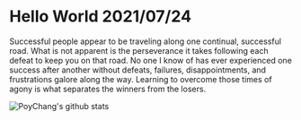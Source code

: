 # Hello World 2021/07/24

Successful people appear to be traveling along one continual, successful road. What is not apparent is the perseverance it takes following each defeat to keep you on that road. No one I know of has ever experienced one success after another without defeats, failures, disappointments, and frustrations galore along the way. Learning to overcome those times of agony is what separates the winners from the losers.

![PoyChang's github stats](https://github-readme-stats.vercel.app/api?username=poychang&show_icons=true&theme=dracula)
